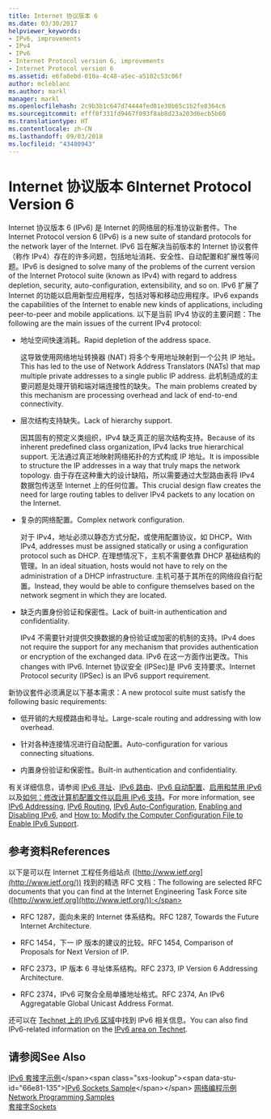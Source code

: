 ```yaml
---
title: Internet 协议版本 6
ms.date: 03/30/2017
helpviewer_keywords:
- IPv6, improvements
- IPv4
- IPv6
- Internet Protocol version 6, improvements
- Internet Protocol version 6
ms.assetid: e6fa8ebd-010a-4c48-a5ec-a5102c53c06f
author: mcleblanc
ms.author: markl
manager: markl
ms.openlocfilehash: 2c9b3b1c647d74444fed01e38b65c1b2fe8364c6
ms.sourcegitcommit: efff8f331fd9467f093f8ab8d23a203d6ecb5b60
ms.translationtype: HT
ms.contentlocale: zh-CN
ms.lasthandoff: 09/03/2018
ms.locfileid: "43480943"
---
```

# <a name="internet-protocol-version-6"></a><span data-ttu-id="66e81-102">Internet 协议版本 6</span><span class="sxs-lookup"><span data-stu-id="66e81-102">Internet Protocol Version 6</span></span>
<span data-ttu-id="66e81-103">Internet 协议版本 6 (IPv6) 是 Internet 的网络层的标准协议新套件。</span><span class="sxs-lookup"><span data-stu-id="66e81-103">The Internet Protocol version 6 (IPv6) is a new suite of standard protocols for the network layer of the Internet.</span></span> <span data-ttu-id="66e81-104">IPv6 旨在解决当前版本的 Internet 协议套件（称作 IPv4）存在的许多问题，包括地址消耗、安全性、自动配置和扩展性等问题。</span><span class="sxs-lookup"><span data-stu-id="66e81-104">IPv6 is designed to solve many of the problems of the current version of the Internet Protocol suite (known as IPv4) with regard to address depletion, security, auto-configuration, extensibility, and so on.</span></span> <span data-ttu-id="66e81-105">IPv6 扩展了 Internet 的功能以启用新型应用程序，包括对等和移动应用程序。</span><span class="sxs-lookup"><span data-stu-id="66e81-105">IPv6 expands the capabilities of the Internet to enable new kinds of applications, including peer-to-peer and mobile applications.</span></span> <span data-ttu-id="66e81-106">以下是当前 IPv4 协议的主要问题：</span><span class="sxs-lookup"><span data-stu-id="66e81-106">The following are the main issues of the current IPv4 protocol:</span></span>  
  
-   <span data-ttu-id="66e81-107">地址空间快速消耗。</span><span class="sxs-lookup"><span data-stu-id="66e81-107">Rapid depletion of the address space.</span></span>  
  
     <span data-ttu-id="66e81-108">这导致使用网络地址转换器 (NAT) 将多个专用地址映射到一个公共 IP 地址。</span><span class="sxs-lookup"><span data-stu-id="66e81-108">This has led to the use of Network Address Translators (NATs) that map multiple private addresses to a single public IP address.</span></span> <span data-ttu-id="66e81-109">此机制造成的主要问题是处理开销和端对端连接性的缺失。</span><span class="sxs-lookup"><span data-stu-id="66e81-109">The main problems created by this mechanism are processing overhead and lack of end-to-end connectivity.</span></span>  
  
-   <span data-ttu-id="66e81-110">层次结构支持缺失。</span><span class="sxs-lookup"><span data-stu-id="66e81-110">Lack of hierarchy support.</span></span>  
  
     <span data-ttu-id="66e81-111">因其固有的预定义类组织，IPv4 缺乏真正的层次结构支持。</span><span class="sxs-lookup"><span data-stu-id="66e81-111">Because of its inherent predefined class organization, IPv4 lacks true hierarchical support.</span></span> <span data-ttu-id="66e81-112">无法通过真正地映射网络拓扑的方式构成 IP 地址。</span><span class="sxs-lookup"><span data-stu-id="66e81-112">It is impossible to structure the IP addresses in a way that truly maps the network topology.</span></span> <span data-ttu-id="66e81-113">由于存在这种重大的设计缺陷，所以需要通过大型路由表将 IPv4 数据包传送至 Internet 上的任何位置。</span><span class="sxs-lookup"><span data-stu-id="66e81-113">This crucial design flaw creates the need for large routing tables to deliver IPv4 packets to any location on the Internet.</span></span>  
  
-   <span data-ttu-id="66e81-114">复杂的网络配置。</span><span class="sxs-lookup"><span data-stu-id="66e81-114">Complex network configuration.</span></span>  
  
     <span data-ttu-id="66e81-115">对于 IPv4，地址必须以静态方式分配，或使用配置协议，如 DHCP。</span><span class="sxs-lookup"><span data-stu-id="66e81-115">With IPv4, addresses must be assigned statically or using a configuration protocol such as DHCP.</span></span> <span data-ttu-id="66e81-116">在理想情况下，主机不需要依靠 DHCP 基础结构的管理。</span><span class="sxs-lookup"><span data-stu-id="66e81-116">In an ideal situation, hosts would not have to rely on the administration of a DHCP infrastructure.</span></span> <span data-ttu-id="66e81-117">主机可基于其所在的网络段自行配置。</span><span class="sxs-lookup"><span data-stu-id="66e81-117">Instead, they would be able to configure themselves based on the network segment in which they are located.</span></span>  
  
-   <span data-ttu-id="66e81-118">缺乏内置身份验证和保密性。</span><span class="sxs-lookup"><span data-stu-id="66e81-118">Lack of built-in authentication and confidentiality.</span></span>  
  
     <span data-ttu-id="66e81-119">IPv4 不需要针对提供交换数据的身份验证或加密的机制的支持。</span><span class="sxs-lookup"><span data-stu-id="66e81-119">IPv4 does not require the support for any mechanism that provides authentication or encryption of the exchanged data.</span></span> <span data-ttu-id="66e81-120">IPv6 在这一方面作出更改。</span><span class="sxs-lookup"><span data-stu-id="66e81-120">This changes with IPv6.</span></span> <span data-ttu-id="66e81-121">Internet 协议安全 (IPSec)是 IPv6 支持要求。</span><span class="sxs-lookup"><span data-stu-id="66e81-121">Internet Protocol security (IPSec) is an IPv6 support requirement.</span></span>  
  
 <span data-ttu-id="66e81-122">新协议套件必须满足以下基本需求：</span><span class="sxs-lookup"><span data-stu-id="66e81-122">A new protocol suite must satisfy the following basic requirements:</span></span>  
  
-   <span data-ttu-id="66e81-123">低开销的大规模路由和寻址。</span><span class="sxs-lookup"><span data-stu-id="66e81-123">Large-scale routing and addressing with low overhead.</span></span>  
  
-   <span data-ttu-id="66e81-124">针对各种连接情况进行自动配置。</span><span class="sxs-lookup"><span data-stu-id="66e81-124">Auto-configuration for various connecting situations.</span></span>  
  
-   <span data-ttu-id="66e81-125">内置身份验证和保密性。</span><span class="sxs-lookup"><span data-stu-id="66e81-125">Built-in authentication and confidentiality.</span></span>  
  
 <span data-ttu-id="66e81-126">有关详细信息，请参阅 [IPv6 寻址](../../../docs/framework/network-programming/ipv6-addressing.md)、[IPv6 路由](../../../docs/framework/network-programming/ipv6-routing.md)、[IPv6 自动配置](../../../docs/framework/network-programming/ipv6-auto-configuration.md)、[启用和禁用 IPv6](../../../docs/framework/network-programming/enabling-and-disabling-ipv6.md) 以及[如何：修改计算机配置文件以启用 IPv6 支持](../../../docs/framework/network-programming/how-to-modify-the-computer-configuration-file-to-enable-ipv6-support.md)。</span><span class="sxs-lookup"><span data-stu-id="66e81-126">For more information, see [IPv6 Addressing](../../../docs/framework/network-programming/ipv6-addressing.md), [IPv6 Routing](../../../docs/framework/network-programming/ipv6-routing.md), [IPv6 Auto-Configuration](../../../docs/framework/network-programming/ipv6-auto-configuration.md), [Enabling and Disabling IPv6](../../../docs/framework/network-programming/enabling-and-disabling-ipv6.md), and [How to: Modify the Computer Configuration File to Enable IPv6 Support](../../../docs/framework/network-programming/how-to-modify-the-computer-configuration-file-to-enable-ipv6-support.md).</span></span>  
  
## <a name="references"></a><span data-ttu-id="66e81-127">参考资料</span><span class="sxs-lookup"><span data-stu-id="66e81-127">References</span></span>  
 <span data-ttu-id="66e81-128">以下是可以在 Internet 工程任务组站点 ([http://www.ietf.org](http://www.ietf.org/)) 找到的精选 RFC 文档：</span><span class="sxs-lookup"><span data-stu-id="66e81-128">The following are selected RFC documents that you can find at the Internet Engineering Task Force site ([http://www.ietf.org](http://www.ietf.org/)):</span></span>  
  
-   <span data-ttu-id="66e81-129">RFC 1287，面向未来的 Internet 体系结构。</span><span class="sxs-lookup"><span data-stu-id="66e81-129">RFC 1287, Towards the Future Internet Architecture.</span></span>  
  
-   <span data-ttu-id="66e81-130">RFC 1454，下一 IP 版本的建议的比较。</span><span class="sxs-lookup"><span data-stu-id="66e81-130">RFC 1454, Comparison of Proposals for Next Version of IP.</span></span>  
  
-   <span data-ttu-id="66e81-131">RFC 2373，IP 版本 6 寻址体系结构。</span><span class="sxs-lookup"><span data-stu-id="66e81-131">RFC 2373, IP Version 6 Addressing Architecture.</span></span>  
  
-   <span data-ttu-id="66e81-132">RFC 2374，IPv6 可聚合全局单播地址格式。</span><span class="sxs-lookup"><span data-stu-id="66e81-132">RFC 2374, An IPv6 Aggregatable Global Unicast Address Format.</span></span>  
  
 <span data-ttu-id="66e81-133">还可以在 [Technet 上的 IPv6 区域](https://go.microsoft.com/fwlink/?LinkID=179658)中找到 IPv6 相关信息。</span><span class="sxs-lookup"><span data-stu-id="66e81-133">You can also find IPv6-related information on the [IPv6 area on Technet](https://go.microsoft.com/fwlink/?LinkID=179658).</span></span>  
  
## <a name="see-also"></a><span data-ttu-id="66e81-134">请参阅</span><span class="sxs-lookup"><span data-stu-id="66e81-134">See Also</span></span>  
 <span data-ttu-id="66e81-135">[IPv6 套接字示例](https://msdn.microsoft.com/library/ms180981(v=vs.85).aspx)</span><span class="sxs-lookup"><span data-stu-id="66e81-135">[IPv6 Sockets Sample](https://msdn.microsoft.com/library/ms180981(v=vs.85).aspx)</span></span>  
 [<span data-ttu-id="66e81-136">网络编程示例</span><span class="sxs-lookup"><span data-stu-id="66e81-136">Network Programming Samples</span></span>](../../../docs/framework/network-programming/network-programming-samples.md)  
 [<span data-ttu-id="66e81-137">套接字</span><span class="sxs-lookup"><span data-stu-id="66e81-137">Sockets</span></span>](../../../docs/framework/network-programming/sockets.md)
